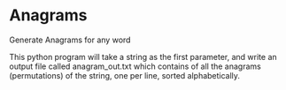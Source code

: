 # Anagrams
Generate Anagrams for any word

This python program will take a string as the first parameter, and write an output file called anagram_out.txt which contains of all the anagrams (permutations) of the string, one per line, sorted alphabetically.
